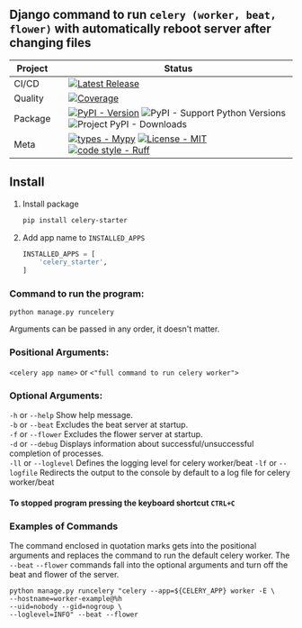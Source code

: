 ## Django command to run `celery (worker, beat, flower)` with automatically reboot server after changing files

<div align="center">

| Project   |     | Status                                                                                                                                                                                                                                                                                                                                                                                                                                                                                                                                                                                                                                                                                                                                                                                                                                                                                                                                                                                                                                                                                                                                                                                                                                                                        |
|-----------|:----|-------------------------------------------------------------------------------------------------------------------------------------------------------------------------------------------------------------------------------------------------------------------------------------------------------------------------------------------------------------------------------------------------------------------------------------------------------------------------------------------------------------------------------------------------------------------------------------------------------------------------------------------------------------------------------------------------------------------------------------------------------------------------------------------------------------------------------------------------------------------------------------------------------------------------------------------------------------------------------------------------------------------------------------------------------------------------------------------------------------------------------------------------------------------------------------------------------------------------------------------------------------------------------|
| CI/CD     |     | [![Latest Release](https://github.com/Friskes/celery-starter/actions/workflows/publish-to-pypi.yml/badge.svg)](https://github.com/Friskes/celery-starter/actions/workflows/publish-to-pypi.yml)                                                                                                                                                                                                                                                                                                                                                                                                                                                                                                                                                                                                                                                                                                                                             |
| Quality   |     | [![Coverage](https://codecov.io/github/Friskes/celery-starter/graph/badge.svg?token=vKez4Pycrc)](https://codecov.io/github/Friskes/celery-starter)                                                                                                                                                                                                                                                                                                                               |
| Package   |     | [![PyPI - Version](https://img.shields.io/pypi/v/celery-starter?labelColor=202235&color=edb641&logo=python&logoColor=edb641)](https://badge.fury.io/py/celery-starter) ![PyPI - Support Python Versions](https://img.shields.io/pypi/pyversions/celery-starter?labelColor=202235&color=edb641&logo=python&logoColor=edb641) ![Project PyPI - Downloads](https://img.shields.io/pypi/dm/celery-starter?logo=python&label=downloads&labelColor=202235&color=edb641&logoColor=edb641)                                                                                                                                                                                                                                                                                                                                                                                                                                                                                                                                                                                                                                                                                                                                                                                                                                                  |
| Meta      |     | [![types - Mypy](https://img.shields.io/badge/types-Mypy-202235.svg?logo=python&labelColor=202235&color=edb641&logoColor=edb641)](https://github.com/python/mypy) [![License - MIT](https://img.shields.io/badge/license-MIT-202235.svg?logo=python&labelColor=202235&color=edb641&logoColor=edb641)](https://spdx.org/licenses/) [![code style - Ruff](https://img.shields.io/endpoint?url=https://raw.githubusercontent.com/astral-sh/ruff/main/assets/badge/format.json&labelColor=202235)](https://github.com/astral-sh/ruff) |

</div>

## Install
1. Install package
    ```bash
    pip install celery-starter
    ```

2. Add app name to `INSTALLED_APPS`
    ```python
    INSTALLED_APPS = [
        'celery_starter',
    ]
    ```

### Command to run the program:
```
python manage.py runcelery
```

Arguments can be passed in any order, it doesn't matter.

### Positional Arguments:
`<celery app name>`
or
`<"full command to run celery worker">`

### Optional Arguments:
`-h` or `--help` Show help message.<br/>
`-b` or `--beat` Excludes the beat server at startup.<br/>
`-f` or `--flower` Excludes the flower server at startup.<br/>
`-d` or `--debug` Displays information about successful/unsuccessful completion of processes.<br/>
`-ll` or `--loglevel` Defines the logging level for celery worker/beat
`-lf` or `--logfile` Redirects the output to the console by default to a log file for celery worker/beat

#### To stopped program pressing the keyboard shortcut `CTRL+C`

### Examples of Commands
The command enclosed in quotation marks gets into the positional arguments and replaces the command to run the default celery worker.
The `--beat` `--flower` commands fall into the optional arguments and turn off the beat and flower of the server.
```shell script
python manage.py runcelery "celery --app=${CELERY_APP} worker -E \
--hostname=worker-example@%h
--uid=nobody --gid=nogroup \
--loglevel=INFO" --beat --flower
```
